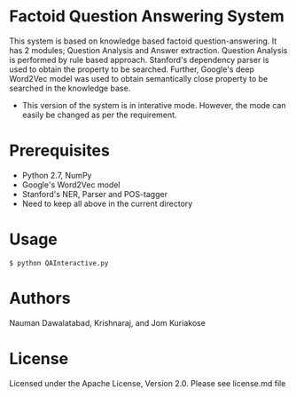 # Factoid Question Answering System
This system is based on knowledge based factoid question-answering. It has 2 modules; Question Analysis and Answer extraction. Question Analysis is performed by rule based approach. Stanford's dependency parser is used to obtain the property to be searched. Further, Google's deep Word2Vec model was used to obtain semantically close property to be searched in the knowledge base.
- This version of the system is in interative mode. However, the mode can easily be changed as per the requirement.

# Prerequisites
- Python 2.7, NumPy
- Google's Word2Vec model
- Stanford's NER, Parser and POS-tagger
- Need to keep all above in the current directory

# Usage
```
$ python QAInteractive.py
```
# Authors
Nauman Dawalatabad, Krishnaraj, and Jom Kuriakose

# License
Licensed under the Apache License, Version 2.0. Please see license.md file
